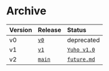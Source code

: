 # Archive  

| Version | Release | Status | 
| :--- | :--- | :--- |
| v0 | [`v0`](./v0/) | deprecated |
| v1 | [`v1`](./v1/) | [`Yuho v1.0`](https://github.com/gongahkia/yuho/releases/tag/1.0) 
| v2 | [`main`](../main) | [`future.md`](./../../doc/main/future.md) |
